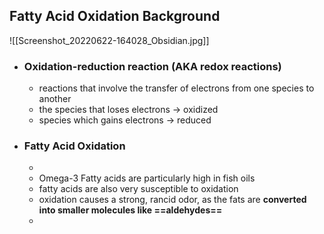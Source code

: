 ## Fatty Acid Oxidation Background
![[Screenshot_20220622-164028_Obsidian.jpg]]
- ### Oxidation-reduction reaction (AKA redox reactions)
	- reactions that involve the transfer of electrons from one species to another
	- the species that loses electrons -> oxidized
	- species which gains electrons -> reduced
- ### Fatty Acid Oxidation
	- 
	- Omega-3 Fatty acids are particularly high in fish oils
	- fatty acids are also very susceptible to oxidation
	- oxidation causes a strong, rancid odor, as the fats are **converted into smaller molecules like ==aldehydes==**
	- 